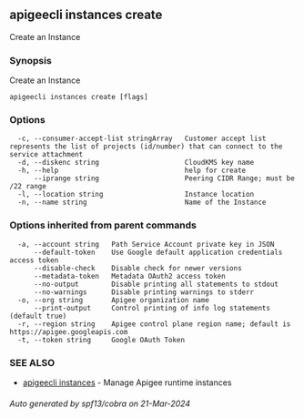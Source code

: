 ## apigeecli instances create

Create an Instance

### Synopsis

Create an Instance

```
apigeecli instances create [flags]
```

### Options

```
  -c, --consumer-accept-list stringArray   Customer accept list represents the list of projects (id/number) that can connect to the service attachment
  -d, --diskenc string                     CloudKMS key name
  -h, --help                               help for create
      --iprange string                     Peering CIDR Range; must be /22 range
  -l, --location string                    Instance location
  -n, --name string                        Name of the Instance
```

### Options inherited from parent commands

```
  -a, --account string   Path Service Account private key in JSON
      --default-token    Use Google default application credentials access token
      --disable-check    Disable check for newer versions
      --metadata-token   Metadata OAuth2 access token
      --no-output        Disable printing all statements to stdout
      --no-warnings      Disable printing warnings to stderr
  -o, --org string       Apigee organization name
      --print-output     Control printing of info log statements (default true)
  -r, --region string    Apigee control plane region name; default is https://apigee.googleapis.com
  -t, --token string     Google OAuth Token
```

### SEE ALSO

* [apigeecli instances](apigeecli_instances.md)	 - Manage Apigee runtime instances

###### Auto generated by spf13/cobra on 21-Mar-2024
